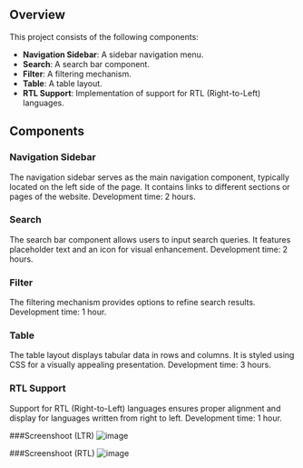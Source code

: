 ## Overview

This project consists of the following components:

- **Navigation Sidebar**: A sidebar navigation menu.
- **Search**: A search bar component.
- **Filter**: A filtering mechanism.
- **Table**: A table layout.
- **RTL Support**: Implementation of support for RTL (Right-to-Left) languages.

## Components

### Navigation Sidebar

The navigation sidebar serves as the main navigation component, typically located on the left side of the page. It contains links to different sections or pages of the website. Development time: 2 hours.

### Search

The search bar component allows users to input search queries. It features placeholder text and an icon for visual enhancement. Development time: 2 hours.

### Filter

The filtering mechanism provides options to refine search results. Development time: 1 hour.

### Table

The table layout displays tabular data in rows and columns. It is styled using CSS for a visually appealing presentation. Development time: 3 hours.

### RTL Support

Support for RTL (Right-to-Left) languages ensures proper alignment and display for languages written from right to left. Development time: 1 hour.

###Screenshoot (LTR)
![image](https://github.com/firyalhfz/test-rawa/assets/97155805/32fb37f8-c85a-4744-a04d-7eb780e2e973)

###Screenshoot (RTL)
![image](https://github.com/firyalhfz/test-rawa/assets/97155805/76274526-7b57-4ddc-b5be-428011224d7e)
